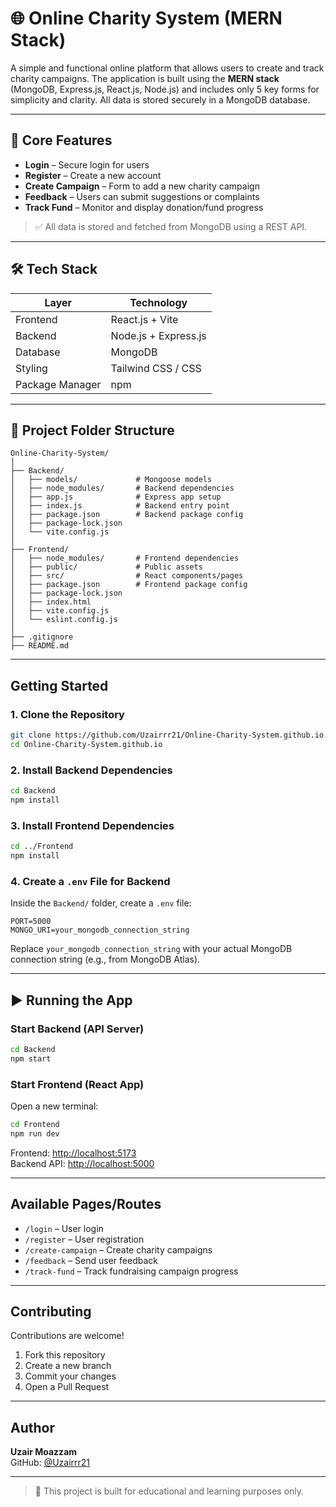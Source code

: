 
# 🌐 Online Charity System (MERN Stack)

A simple and functional online platform that allows users to create and track charity campaigns. The application is built using the **MERN stack** (MongoDB, Express.js, React.js, Node.js) and includes only 5 key forms for simplicity and clarity. All data is stored securely in a MongoDB database.

---

## 🧩 Core Features

-  **Login** – Secure login for users
-  **Register** – Create a new account
-  **Create Campaign** – Form to add a new charity campaign
-  **Feedback** – Users can submit suggestions or complaints
-  **Track Fund** – Monitor and display donation/fund progress

> ✅ All data is stored and fetched from MongoDB using a REST API.

---

## 🛠️ Tech Stack

| Layer     | Technology           |
|-----------|----------------------|
| Frontend  | React.js + Vite      |
| Backend   | Node.js + Express.js |
| Database  | MongoDB              |
| Styling   | Tailwind CSS / CSS   |
| Package Manager | npm           |

---

## 📁 Project Folder Structure

```
Online-Charity-System/
│
├── Backend/
│   ├── models/             # Mongoose models
│   ├── node_modules/       # Backend dependencies
│   ├── app.js              # Express app setup
│   ├── index.js            # Backend entry point
│   ├── package.json        # Backend package config
│   ├── package-lock.json
│   └── vite.config.js
│
├── Frontend/
│   ├── node_modules/       # Frontend dependencies
│   ├── public/             # Public assets
│   ├── src/                # React components/pages
│   ├── package.json        # Frontend package config
│   ├── package-lock.json
│   ├── index.html
│   ├── vite.config.js
│   └── eslint.config.js
│
├── .gitignore
├── README.md
```

---

##  Getting Started

### 1. Clone the Repository

```bash
git clone https://github.com/Uzairrr21/Online-Charity-System.github.io.git
cd Online-Charity-System.github.io
```

### 2. Install Backend Dependencies

```bash
cd Backend
npm install
```

### 3. Install Frontend Dependencies

```bash
cd ../Frontend
npm install
```

### 4. Create a `.env` File for Backend

Inside the `Backend/` folder, create a `.env` file:

```
PORT=5000
MONGO_URI=your_mongodb_connection_string
```

Replace `your_mongodb_connection_string` with your actual MongoDB connection string (e.g., from MongoDB Atlas).

---

## ▶️ Running the App

### Start Backend (API Server)

```bash
cd Backend
npm start
```

### Start Frontend (React App)

Open a new terminal:

```bash
cd Frontend
npm run dev
```

Frontend: [http://localhost:5173](http://localhost:5173)  
Backend API: [http://localhost:5000](http://localhost:5000)

---

##  Available Pages/Routes

- `/login` – User login
- `/register` – User registration
- `/create-campaign` – Create charity campaigns
- `/feedback` – Send user feedback
- `/track-fund` – Track fundraising campaign progress

---

##  Contributing

Contributions are welcome!

1. Fork this repository
2. Create a new branch 
3. Commit your changes
4. Open a Pull Request

---

##  Author

**Uzair Moazzam**  
 GitHub: [@Uzairrr21](https://github.com/Uzairrr21)

---

> 📌 This project is built for educational and learning purposes only.

